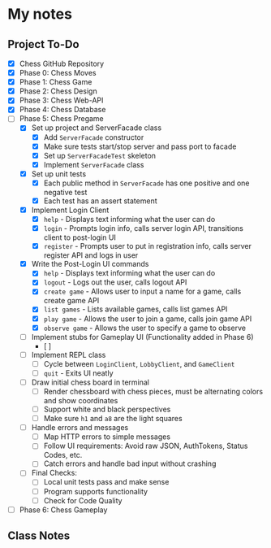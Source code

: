 # My notes

## Project To-Do
- [X] Chess GitHub Repository
- [X] Phase 0: Chess Moves
- [X] Phase 1: Chess Game
- [X] Phase 2: Chess Design
- [X] Phase 3: Chess Web-API
- [X] Phase 4: Chess Database
- [ ] Phase 5: Chess Pregame
  - [X] Set up project and ServerFacade class
    - [X] Add `ServerFacade` constructor
    - [X] Make sure tests start/stop server and pass port to facade
    - [X] Set up `ServerFacadeTest` skeleton
    - [X] Implement `ServerFacade` class
  - [X] Set up unit tests
    - [X] Each public method in `ServerFacade` has one positive and one negative test
    - [X] Each test has an assert statement
  - [X] Implement Login Client
    - [X] `help` - Displays text informing what the user can do
    - [X] `login` - Prompts login info, calls server login API, transitions client to post-login UI
    - [X] `register` - Prompts user to put in registration info, calls server register API and logs in user
  - [X] Write the Post-Login UI commands
    - [X] `help` - Displays text informing what the user can do
    - [X] `logout` - Logs out the user, calls logout API
    - [X] `create game` - Allows user to input a name for a game, calls create game API
    - [X] `list games` - Lists available games, calls list games API
    - [X] `play game` - Allows the user to join a game, calls join game API
    - [X] `observe game` - Allows the user to specify a game to observe
  - [ ] Implement stubs for Gameplay UI (Functionality added in Phase 6) 
    - [ ]
  - [ ] Implement REPL class
    - [ ] Cycle between `LoginClient`, `LobbyClient`, and `GameClient`
    - [ ] `quit` - Exits UI neatly
  - [ ] Draw initial chess board in terminal
    - [ ] Render chessboard with chess pieces, must be alternating colors and show coordinates
    - [ ] Support white and black perspectives
    - [ ] Make sure `h1` and `a8` are the light squares
  - [ ] Handle errors and messages
    - [ ] Map HTTP errors to simple messages
    - [ ] Follow UI requirements: Avoid raw JSON, AuthTokens, Status Codes, etc.
    - [ ] Catch errors and handle bad input without crashing
  - [ ] Final Checks:
    - [ ] Local unit tests pass and make sense
    - [ ] Program supports functionality
    - [ ] Check for Code Quality
- [ ] Phase 6: Chess Gameplay

## Class Notes